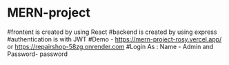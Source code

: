# MERN-project
#frontent is created by using React
#backend is created by using express 
#authentication is with JWT
#Demo - https://mern-project-rosy.vercel.app/ or https://repairshop-58zg.onrender.com
#Login As : Name - Admin and Password- password
